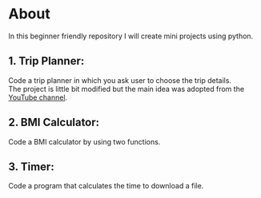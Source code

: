 # About
In this beginner friendly repository I will create mini projects using python.

## 1. Trip Planner:
Code a trip planner in which you ask user to choose the trip details.  
The project is little bit modified but the main idea was adopted from the [YouTube channel](https://www.youtube.com/@codewithjoshoffical).

## 2. BMI Calculator:
Code a BMI calculator by using two functions.

## 3. Timer:
Code a program that calculates the time to download a file.
